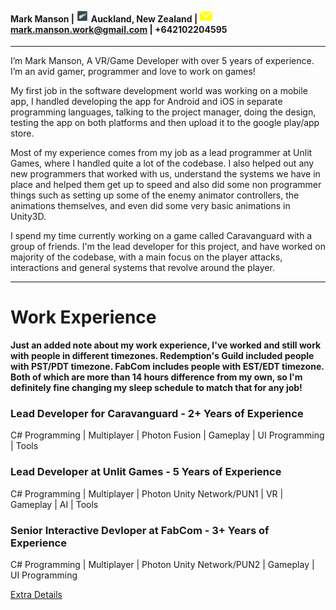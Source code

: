 #### Mark Manson | <img src="/assets/images/fern.png" width="20" height="20"> Auckland, New Zealand | <img src="/assets/images/Message-Mail-256.png" width="20" height="20"> mark.manson.work@gmail.com  | +642102204595
<hr />
I’m Mark Manson, A VR/Game Developer with over 5 years of experience. I’m an avid gamer, programmer and love to work on games!

My first job in the software development world was working on a mobile app, I handled developing the app for Android and iOS in separate programming languages, talking to the project manager, doing the design, testing the app on both platforms and then upload it to the google play/app store.

Most of my experience comes from my job as a lead programmer at Unlit Games, where I handled quite a lot of the codebase. I also helped out any new programmers that worked with us, understand the systems we have in place and helped them get up to speed and also did some non programmer things such as setting up some of the enemy animator controllers, the animations themselves, and even did some very basic animations in Unity3D.

I spend my time currently working on a game called Caravanguard with a group of friends. I'm the lead developer for this project, and have worked on majority of the codebase, with a main focus on the player attacks, interactions and general systems that revolve around the player.

<hr />

# Work Experience

**Just an added note about my work experience, I've worked and still work with people in different timezones. Redemption's Guild included people with PST/PDT timezone. FabCom includes people with EST/EDT timezone. Both of which are more than 14 hours difference from my own, so I'm definitely fine changing my sleep schedule to match that for any job!**

### **Lead Developer for Caravanguard - 2+ Years of Experience**

C# Programming | Multiplayer | Photon Fusion  | Gameplay | UI Programming | Tools

### **Lead Developer at Unlit Games - 5 Years of Experience**

C# Programming | Multiplayer | Photon Unity Network/PUN1 | VR | Gameplay | AI | Tools

### **Senior Interactive Devloper at FabCom - 3+ Years of Experience**

C# Programming | Multiplayer | Photon Unity Network/PUN2  | Gameplay | UI Programming

<a href="/workexperience">Extra Details</a>
 
